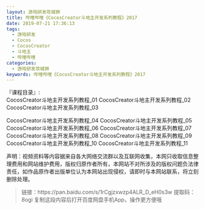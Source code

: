 ```yaml
---
layout: 游戏研发攻城狮
title: 哔哩哔哩《CocosCreator斗地主开发系列教程》2017
date: 2019-07-21 17:36:13
tags:
  - 游戏研发
  - Cocos
  - CocosCreator
  - 斗地主
  - 哔哩哔哩
categories:
  - 游戏研发攻城狮
keywords: 哔哩哔哩《CocosCreator斗地主开发系列教程》2017
---
```

『课程目录』:   
CocosCreator斗地主开发系列教程_01
CocosCreator斗地主开发系列教程_02
CocosCreator斗地主开发系列教程_03
<!-- more -->   
CocosCreator斗地主开发系列教程_04
CocosCreator斗地主开发系列教程_05
CocosCreator斗地主开发系列教程_06
CocosCreator斗地主开发系列教程_07
CocosCreator斗地主开发系列教程_08
CocosCreator斗地主开发系列教程_09
CocosCreator斗地主开发系列教程_10
CocosCreator斗地主开发系列教程_11
<div class="post-copyright">
    <div class="post-copyright__author">
      <span class="post-copyright-meta">声明：视频资料等内容据来自各大网络交流群以及互联网收集，本网只收取信息整理费用和网站维护费用，版权归原作者所有，本网站不对所涉及的版权问题负法律责任，如作品原作者出版单位认为本网站出现侵权，请即时与本网站联系，将立刻删除处理。 </span>
    </div>
</div>

<blockquote class="blockquote-center">
链接：https://pan.baidu.com/s/1rCgjzxwzp4ALR_D_eH0s3w 
提取码：8ogi 
复制这段内容后打开百度网盘手机App，操作更方便哦
</blockquote>

